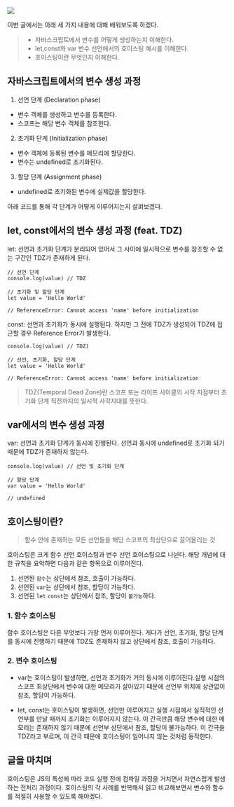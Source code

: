 ![](https://velog.velcdn.com/images/soopy368/post/f5ba0172-0c56-476a-8fb3-ed08b4cd50fc/image.png)

이번 글에서는 아래 세 가지 내용에 대해 배워보도록 하겠다.

> - 자바스크립트에서 변수를 어떻게 생성하는지 이해한다.
> - let,const와 var 변수 선언에서의 호이스팅 예시를 이해한다.
> - 호이스팅이란 무엇인지 이해한다.

## 자바스크립트에서의 변수 생성 과정

1. 선언 단계 (Declaration phase)

- 변수 객체를 생성하고 변수를 등록한다.
- 스코프는 해당 변수 객체를 참조한다.

2. 초기화 단계 (Initialization phase)

- 변수 객체에 등록된 변수를 메모리에 할당한다.
- 변수는 undefined로 초기화된다.

3. 할당 단계 (Assignment phase)

- undefined로 초기화된 변수에 실제값을 할당한다.

아래 코드를 통해 각 단계가 어떻게 이루어지는지 살펴보겠다.

## let, const에서의 변수 생성 과정 (feat. TDZ)

let: 선언과 초기화 단계가 분리되어 있어서 그 사이에 일시적으로 변수를 참조할 수 없는 구간인 TDZ가 존재하게 된다.

```
// 선언 단계
console.log(value) // TDZ

// 초기화 및 할당 단계
let value = 'Hello World'

// ReferenceError: Cannot access 'name' before initialization
```

const: 선언과 초기화가 동시에 실행된다. 하지만 그 전에 TDZ가 생성되어 TDZ에 접근할 경우 Reference Error가 발생한다.

```
console.log(value) // TDZ)

// 선언, 초기화, 할당 단계
let value = 'Hello World'

// ReferenceError: Cannot access 'name' before initialization
```

> TDZ(Temporal Dead Zone)란 스코프 또는 라이프 사이클의 시작 지점부터 초기화 단계 직전까지의 일시적 사각지대를 뜻한다.

## var에서의 변수 생성 과정

var: 선언과 초기화 단계가 동시에 진행된다. 선언과 동시에 undefined로 초기화 되기 때문에 TDZ가 존재하지 않는다.

```
console.log(value) // 선언 및 초기화 단계

// 할당 단계
var value = 'Hello World'

// undefined
```

## 호이스팅이란?

> 함수 안에 존재하는 모든 선언들을 해당 스코프의 최상단으로 끌어올리는 것

호이스팅은 크게 함수 선언 호이스팅과 변수 선언 호이스팅으로 나뉜다. 해당 개념에 대한 규칙을 요악하면 다음과 같은 항목으로 이루어진다.

1. 선언된 `함수`는 상단에서 참조, 호출이 가능하다.
2. 선언된 `var`는 상단에서 참조, 할당이 가능하다.
3. 선언된 `let` `const`는 상단에서 참조, 할당이 `불가능`하다.

### 1. 함수 호이스팅

함수 호이스팅은 다른 무엇보다 가장 먼저 이루어진다. 게다가 선언, 초기화, 할당 단계를 동시에 진행하기 때문에 TDZ도 존재하지 않고 상단에서 참조, 호출이 가능하다.

### 2. 변수 호이스팅

- var는 호이스팅이 발생하면, 선언과 초기화가 거의 동시에 이루어진다.실행 시점의 스코프 최상단에서 변수에 대한 메모리가 살아있기 때문에 선언부 위치에 상관없이 참조, 할당이 가능하다.

- let, const는 호이스팅이 발생하면, 선언만 이루어지고 실행 시점에서 실직적인 선언부를 만날 때까지 초기화는 이루어지지 않는다. 이 간극만큼 해당 변수에 대한 메모리는 존재하지 않기 때문에 선언부 상단에서 참조, 할당이 불가능하다. 이 간극을 TDZ라고 부르며, 이 간극 때문에 호이스팅이 일어나지 않는 것처럼 동작한다.

## 글을 마치며

호이스팅은 JS의 특성에 따라 코드 실행 전에 컴파일 과정을 거치면서 자연스럽게 발생하는 전처리 과정이다. 호이스팅의 각 사례를 반복해서 읽고 비교해보면서 변수와 함수를 적절히 사용할 수 있도록 해야겠다.
